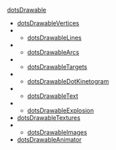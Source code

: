 
[dotsDrawable](https://github.com/TheGoldLab/Lab-Matlab-Control/blob/master/snow-dots/classes/drawable/dotsDrawable.m)
* [dotsDrawableVertices](https://github.com/TheGoldLab/Lab-Matlab-Control/blob/master/snow-dots/classes/drawable/dotsDrawableVertices.m)
* * [dotsDrawableLines](https://github.com/TheGoldLab/Lab-Matlab-Control/blob/master/snow-dots/classes/drawable/dotsDrawableLines.m)
* * [dotsDrawableArcs](https://github.com/TheGoldLab/Lab-Matlab-Control/blob/master/snow-dots/classes/drawable/dotsDrawableArcs.m)
* * [dotsDrawableTargets](https://github.com/TheGoldLab/Lab-Matlab-Control/blob/master/snow-dots/classes/drawable/dotsDrawableTargets.m)
* * [dotsDrawableDotKinetogram](https://github.com/TheGoldLab/Lab-Matlab-Control/blob/master/snow-dots/classes/drawable/dotsDrawableDotKinetogram.m)
* * [dotsDrawableText](https://github.com/TheGoldLab/Lab-Matlab-Control/blob/master/snow-dots/classes/drawable/dotsDrawableText.m)
* * [dotsDrawableExplosion](https://github.com/TheGoldLab/Lab-Matlab-Control/blob/master/snow-dots/classes/drawable/dotsDrawableExplosion.m)
* [dotsDrawableTextures](https://github.com/TheGoldLab/Lab-Matlab-Control/blob/master/snow-dots/classes/drawable/dotsDrawableTextures.m)
* * [dotsDrawableImages](https://github.com/TheGoldLab/Lab-Matlab-Control/blob/master/snow-dots/classes/drawable/dotsDrawableImages.m)
* [dotsDrawableAnimator](https://github.com/TheGoldLab/Lab-Matlab-Control/blob/master/snow-dots/classes/drawable/dotsDrawable.m)

